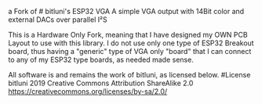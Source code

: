 ﻿a Fork of # bitluni's ESP32 VGA
A simple VGA output with 14Bit color and external DACs over parallel I²S

This is a Hardware Only Fork, meaning that I have designed my OWN PCB Layout to use with this library.
I do not use only one type of ESP32 Breakout board, thus having a "generic" type of VGA only "board"
that I can connect to any of my ESP32 type boards, as needed made sense. 




All software is and remains the work of bitluni, as licensed below.
#License
bitluni 2019
Creative Commons Attribution ShareAlike 2.0
https://creativecommons.org/licenses/by-sa/2.0/

